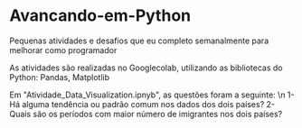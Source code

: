 # Avancando-em-Python

Pequenas atividades e desafios que eu completo semanalmente para melhorar como programador

As atividades são realizadas no Googlecolab, utilizando as bibliotecas do Python: Pandas, Matplotlib

Em "Atividade_Data_Visualization.ipnyb", as questões foram a seguinte: \n
1- Há alguma tendência ou padrão comum nos dados dos dois países?
2- Quais são os períodos com maior número de imigrantes nos dois países?
